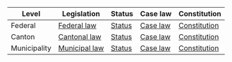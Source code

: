 | Level | Legislation | Status | Case law | Constitution |
|---|---|---|---|---|
| Federal | [Federal law](https://www.admin.ch/gov/en/search/search.html?lang=en&q=federal+law) | [Status](https://www.admin.ch/gov/en/search/search.html?lang=en&q=status) | [Case law](https://www.admin.ch/gov/en/search/search.html?lang=en&q=case+law) | [Constitution](https://www.admin.ch/gov/en/search/search.html?lang=en&q=constitution) |
| Canton | [Cantonal law](https://www.admin.ch/gov/en/search/search.html?lang=en&q=cantonal+law) | [Status](https://www.admin.ch/gov/en/search/search.html?lang=en&q=status) | [Case law](https://www.admin.ch/gov/en/search/search.html?lang=en&q=case+law) | [Constitution](https://www.admin.ch/gov/en/search/search.html?lang=en&q=constitution) |
| Municipality | [Municipal law](https://www.admin.ch/gov/en/search/search.html?lang=en&q=municipal+law) | [Status](https://www.admin.ch/gov/en/search/search.html?lang=en&q=status) | [Case law](https://www.admin.ch/gov/en/search/search.html?lang=en&q=case+law) | [Constitution](https://www.admin.ch/gov/en/search/search.html?lang=en&q=constitution) |